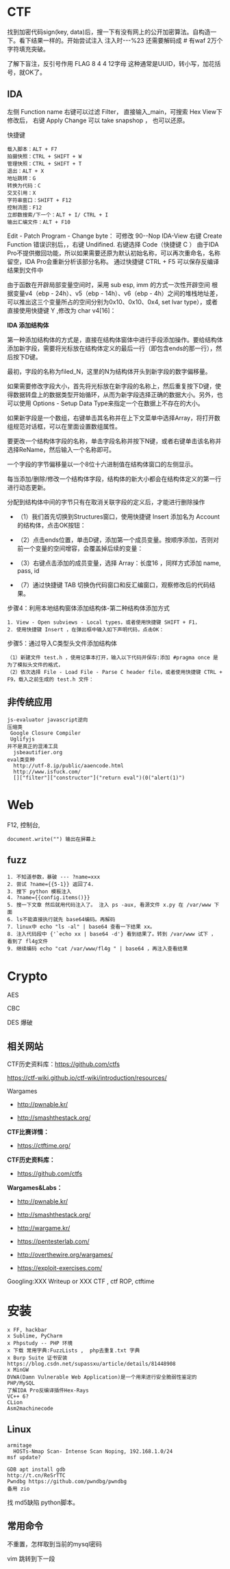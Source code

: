 # CTF

找到加密代码sign(key, data)后，搜一下有没有网上的公开加密算法。自构造一下。看下结果一样的。开始尝试注入
注入时---%23 还需要解码成 #
有waf 2万个字符填充突破。

了解下盲注，反引号作用
FLAG 8 4 4 12字母 这种通常是UUID，转小写，加花括号，就OK了。

## IDA
左侧 Function name 右键可以过滤 Filter， 直接输入_main，可搜索
Hex View下修改后， 右键 Apply Change
可以 take snapshop ， 也可以还原。

快捷键

    载入脚本：ALT + F7
    拍摄快照：CTRL + SHIFT + W
    管理快照：CTRL + SHIFT + T
    退出：ALT + X
    地址跳转：G
    转换为代码：C
    交叉引用：X
    字符串窗口：SHIFT + F12
    控制流图：F12
    立即数搜索/下一个：ALT + I/ CTRL + I
    输出汇编文件：ALT + F10

Edit - Patch Program - Change byte： 可修改 90--Nop
IDA-View 右键 Create Function
错误识别后，，右键 Undifined.
右键选择 Code（快捷键 C ）
由于IDA Pro不提供撤回功能，所以如果需要还原为默认初始名称，可以再次重命名，名称留空，IDA Pro会重新分析该部分名称。
通过快捷键 CTRL + F5 可以保存反编译结果到文件中

由于函数在开辟局部变量空间时，采用 sub esp, imm 的方式一次性开辟空间    根据变量v4（ebp - 24h）、v5（ebp - 14h）、v6（ebp - 4h）之间的堆栈地址差，可以推出这三个变量所占的空间分别为0x10、0x10、0x4, set lvar type），或者直接使用快捷键 Y ,修改为 char v4[16]：

__IDA 添加结构体__

第一种添加结构体的方式是，直接在结构体窗体中进行手段添加操作。要给结构体添加新字段，需要将光标放在结构体定义的最后一行（即包含ends的那一行），然后按下D键。

最初，字段的名称为filed_N，这里的N为结构体开头到新字段的数字偏移量。
        
如果需要修改字段大小，首先将光标放在新字段的名称上，然后重复按下D键，使得数据转盘上的数据类型开始循环，从而为新字段选择正确的数据大小。另外，也可以使用 Options - Setup Data Type来指定一个在数据上不存在的大小。
        
如果新字段是一个数组，右键单击其名称并在上下文菜单中选择Array，将打开数组规范对话框，可以在里面设置数组属性。
        
要更改一个结构体字段的名称，单击字段名称并按下N键，或者右键单击该名称并选择ReName，然后输入一个名称即可。
        
一个字段的字节偏移量以一个8位十六进制值在结构体窗口的左侧显示。
        
每当添加/删除/修改一个结构体字段，结构体的新大小都会在结构体定义的第一行进行动态更新。
        
分配到结构体中间的字节只有在取消关联字段的定义后，才能进行删除操作

* （1）我们首先切换到Structures窗口，使用快捷键 Insert 添加名为 Account 的结构体，点击OK按钮：

* （2）点击ends位置，单击D键，添加第一个成员变量。按顺序添加，否则对前一个变量的空间增容，会覆盖掉后续的变量：

* （3）右键点击添加的成员变量，选择 Array：长度16 ，同样方式添加 name, pass, id

* （7）通过快捷键 TAB 切换伪代码窗口和反汇编窗口，观察修改后的代码结果。

步骤4：利用本地结构窗体添加结构体-第二种结构体添加方式

    1. View - Open subviews - Local types，或者使用快捷键 SHIFT + F1，
    2. 使用快捷键 Insert ，在弹出框中输入如下声明代码，点击OK：

步骤5：通过导入C类型头文件添加结构体

    （1）新建文件 test.h ，使用记事本打开，输入以下代码并保存:添加 #pragma once 是为了模拟头文件的格式，
    （2）依次选择 File - Load File - Parse C header file，或者使用快捷键 CTRL + F9，载入之前生成的 test.h 文件：

## 非传统应用

```
js-evaluator javascript逆向
压缩类 
 Google Closure Compiler
 Uglifyjs
并不是真正的混淆工具
  jsbeautifier.org
eval类变种
  http://utf-8.ip/public/aaencode.html
  http://www.isfuck.com/
  []["filter"]["constructor"]("return eval")(0("alert(1)")
```

# Web
F12, 控制台, 

`document.write("") 输出在屏幕上 `

## fuzz

```
1. 不知道参数，暴破 --- ?name=xxx 
2. 尝试 ?name={{5-1}} 返回了4.
3. 搜下 python 模板注入
4. ?name={{config.items()}}
5. 搜一下文章 然后就用代码注入了。 注入 ps -aux, 看源文件 x.py 在 /var/www 下面
6. ls不能直接执行就先 base64编码。再解码 
7. linux中 echo "ls -al" | base64 查看一下结果 xx。
8. 注入代码段中 {'`echo xx | base64 -d'} 看到结果了。转到 /var/www 试下 ， 看到了 fl4g文件
9. 继续编码 echo "cat /var/www/fl4g " | base64 ，再注入查看结果
```

# Crypto

AES

CBC

DES 爆破

## 相关网站

CTF历史资料库：https://github.com/ctfs

https://ctf-wiki.github.io/ctf-wiki/introduction/resources/

Wargames

* http://pwnable.kr/

* http://smashthestack.org/

__CTF比赛详情：__

* https://ctftime.org/

__CTF历史资料库：__

* https://github.com/ctfs

__Wargames&Labs：__

* http://pwnable.kr/

* http://smashthestack.org/

* http://wargame.kr/

* https://pentesterlab.com/

* http://overthewire.org/wargames/

* https://exploit-exercises.com/

Googling:XXX Writeup or XXX CTF , ctf ROP, ctftime

# 安装 
    
    x FF, hackbar 
    x Sublime, PyCharm
    x Phpstudy -- PHP 环境
    x 下载 常用字典:FuzzLists ,  php去重复.txt 字典
    x Burp Suite 证书安装 https://blog.csdn.net/supassxu/article/details/81448908
    x MinGW
    DVWA(Damn Vulnerable Web Application)是一个用来进行安全脆弱性鉴定的PHP/MySQL 
    了解IDA Pro反编译插件Hex-Rays
    VC++ 6?
    CLion
    Asm2machinecode

## Linux
```
armitage
  HOSTs-Nmap Scan- Intense Scan Noping, 192.168.1.0/24
msf update?

GDB apt install gdb
http://t.cn/ReSrTTC
Pwndbg https://github.com/pwndbg/pwndbg
备用 zio
```

找 md5缺陷 python脚本。

## 常用命令


不重置，怎样取到当前的mysql密码

vim 跳转到下一段
